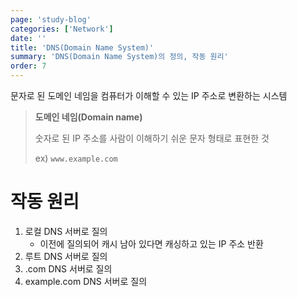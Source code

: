```yaml
---
page: 'study-blog'
categories: ['Network']
date: ''
title: 'DNS(Domain Name System)'
summary: 'DNS(Domain Name System)의 정의, 작동 원리'
order: 7
---
```


문자로 된 도메인 네임을 컴퓨터가 이해할 수 있는 IP 주소로 변환하는 시스템

> **도메인 네임(Domain name)**
>
> 숫자로 된 IP 주소를 사람이 이해하기 쉬운 문자 형태로 표현한 것
>
> ex) `www.example.com`

# 작동 원리

1. 로컬 DNS 서버로 질의
   - 이전에 질의되어 캐시 남아 있다면 캐싱하고 있는 IP 주소 반환
2. 루트 DNS 서버로 질의
3. .com DNS 서버로 질의
4. example.com DNS 서버로 질의
